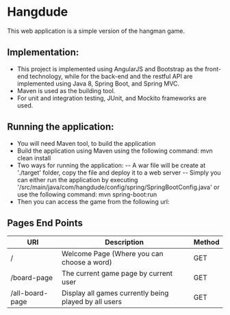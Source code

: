 # Hangdude
This web application is a simple version of the hangman game.

## Implementation:
- This project is implemented using AngularJS and Bootstrap as the front-end technology, while for the back-end and the restful API are implemented using Java 8, Spring Boot, and Spring MVC. 
- Maven is used as the building tool. 
- For unit and integration testing, JUnit, and Mockito frameworks are used. 

## Running the application:
- You will need Maven tool, to build the application
- Build the application using Maven using the following command: mvn clean install
- Two ways for running the application:
	-- A war file will be create at './target' folder, copy the file and deploy it to a web server
	-- Simply you can either run the application by executing '/src/main/java/com/hangdude/config/spring/SpringBootConfig.java' or use the following command: mvn spring-boot:run
- Then you can access the game from the following url: 

## Pages End Points 
|              URI                   |                               Description                               |   Method   |
|------------------------------------|-------------------------------------------------------------------------|------------|
| /                                  | Welcome Page (Where you can choose a word)                              |     GET    |
| /board-page                        | The current game page by current user                                   |     GET    |
| /all-board-page                    | Display all games currently being played by all users                   |     GET    |

